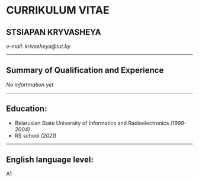 # CURRIKULUM VITAE

## STSIAPAN KRYVASHEYA

_e-mail: krivosheya@tut.by_

---

## Summary of Qualification and Experience

_No infortmation yet_

---

## Education:

- Belarusian State University of Informatics and Radioelectronics _(1999-2004)_
- RS school _(2021)_

---

## English language level:

A1
